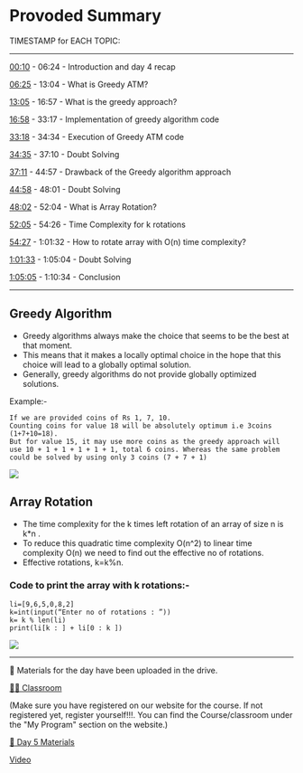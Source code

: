 # Provoded Summary


TIMESTAMP for EACH TOPIC:  

-----------

[00:10](https://www.youtube.com/watch?v=aFXzq1p_Rm8&t=10s) - 06:24 - Introduction and day 4 recap

[06:25](https://www.youtube.com/watch?v=aFXzq1p_Rm8&t=385s) - 13:04 - What is Greedy ATM?

[13:05](https://www.youtube.com/watch?v=aFXzq1p_Rm8&t=785s) - 16:57 - What is the greedy approach?

[16:58](https://www.youtube.com/watch?v=aFXzq1p_Rm8&t=1018s) - 33:17 - Implementation of greedy algorithm code 

[33:18](https://www.youtube.com/watch?v=aFXzq1p_Rm8&t=1998s) - 34:34 - Execution of Greedy ATM code

[34:35](https://www.youtube.com/watch?v=aFXzq1p_Rm8&t=2075s) - 37:10 - Doubt Solving

[37:11](https://www.youtube.com/watch?v=aFXzq1p_Rm8&t=2231s) - 44:57 - Drawback of the Greedy algorithm approach 

[44:58](https://www.youtube.com/watch?v=aFXzq1p_Rm8&t=2698s) - 48:01 - Doubt Solving

[48:02](https://www.youtube.com/watch?v=aFXzq1p_Rm8&t=2882s) - 52:04 - What is Array Rotation?

[52:05](https://www.youtube.com/watch?v=aFXzq1p_Rm8&t=3125s) - 54:26 - Time Complexity for k rotations

[54:27](https://www.youtube.com/watch?v=aFXzq1p_Rm8&t=3267s) - 1:01:32 - How to rotate array with O(n) time complexity?

[1:01:33](https://www.youtube.com/watch?v=aFXzq1p_Rm8&t=3693s) - 1:05:04 - Doubt Solving 

[1:05:05](https://www.youtube.com/watch?v=aFXzq1p_Rm8&t=3905s) - 1:10:34 - Conclusion

-------------
## Greedy Algorithm

* Greedy algorithms always make the choice that seems to be the best at that moment.
* This means that it makes a locally optimal choice in the hope that this choice will lead to a globally optimal solution.
* Generally, greedy algorithms do not provide globally optimized solutions.

Example:-

    If we are provided coins of Rs 1, 7, 10.
    Counting coins for value 18 will be absolutely optimum i.e 3coins (1+7+10=18).
    But for value 15, it may use more coins as the greedy approach will use 10 + 1 + 1 + 1 + 1 + 1, total 6 coins. Whereas the same problem could be solved by using only 3 coins (7 + 7 + 1)

![](https://t-images.imgix.net/https%3A%2F%2Flh4.googleusercontent.com%2Fa7TkePfvdHQXqZuGGgl-vd-nOBXp0C6b4TX_Qli80XFPhlYNtDxIZXDCiVlqpIEnwWUYDcfs-cxwArueuBUWGoQ4sg0PhSz8vFrGXeZU83NMxu7wZrTr7aQ2XCJcVtJXpTr7XCC5?width=1240&w=1240&auto=format%2Ccompress&ixlib=js-2.3.1&s=7526e180ab29244ca887046acf2db78a)

## Array Rotation

* The time complexity for the k times left rotation of an array of size n is k*n .
* To reduce this quadratic time complexity O(n^2) to linear time complexity O(n) we need to find out the effective no of rotations.
* Effective rotations, k=k%n.

### Code to print the array with k rotations:-

    li=[9,6,5,0,8,2]
    k=int(input(“Enter no of rotations : ”))
    k= k % len(li)
    print(li[k : ] + li[0 : k ])

![](https://t-images.imgix.net/https%3A%2F%2Flh4.googleusercontent.com%2F3DjKdgXCzGbAj-UE27xojVbIMcIHH5lcuJ50p9bW4cPqWCDYLaVMsLiy1Lol23dobuL-2g0D7e0d3LHEOcd4zkECNwVTnz_KnN_WqoCjMpREjYuw59O_RKIizcwBirKVh2OJpxwV?width=1240&w=1240&auto=format%2Ccompress&ixlib=js-2.3.1&s=d59b794aa52deef129eb8b79a5112ae5)

------------------

🚀  Materials for the day have been uploaded in the drive. 

[👩‍🏫 Classroom](https://letsupgrade.in/my-programs) 

(Make sure you have registered on our website for the course. If not registered yet, register yourself!!!. You can find the Course/classroom under the "My Program" section on the website.)

[📰 Day 5 Materials](https://drive.google.com/drive/folders/1JjcrtCL3FkwKovoUZFuwSbv6ScH11iyj?usp=sharing)

[Video](https://youtu.be/aFXzq1p_Rm8)